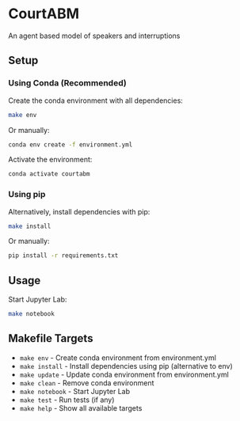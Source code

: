 # CourtABM
An agent based model of speakers and interruptions

## Setup

### Using Conda (Recommended)

Create the conda environment with all dependencies:
```bash
make env
```

Or manually:
```bash
conda env create -f environment.yml
```

Activate the environment:
```bash
conda activate courtabm
```

### Using pip

Alternatively, install dependencies with pip:
```bash
make install
```

Or manually:
```bash
pip install -r requirements.txt
```

## Usage

Start Jupyter Lab:
```bash
make notebook
```

## Makefile Targets

- `make env` - Create conda environment from environment.yml
- `make install` - Install dependencies using pip (alternative to env)
- `make update` - Update conda environment from environment.yml
- `make clean` - Remove conda environment
- `make notebook` - Start Jupyter Lab
- `make test` - Run tests (if any)
- `make help` - Show all available targets
